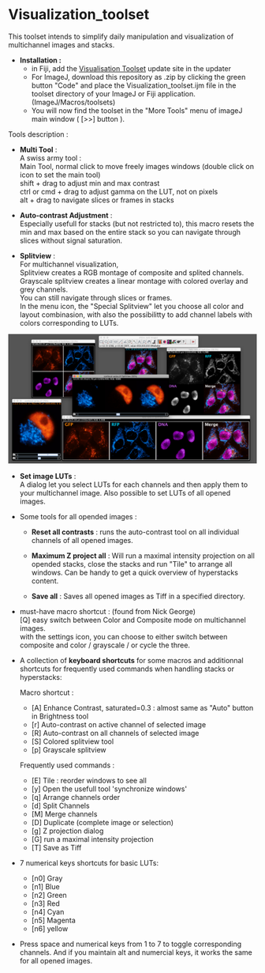 # Visualization_toolset

This toolset intends to simplify daily manipulation and visualization of multichannel images and stacks.

* __Installation :__
	- in Fiji, add the [Visualisation Toolset](https://sites.imagej.net/VisualizationToolset/) update site in the updater
	- For ImageJ, download this repository as .zip by clicking the green button "Code" and place the Visualization_toolset.ijm file in the toolset directory of your ImageJ or Fiji application. (ImageJ/Macros/toolsets)     
	- You will now find the toolset in the "More Tools" menu of imageJ main window ( [>>] button ).     

Tools description : 

* __Multi Tool__ :            
	A swiss army tool :      
	Main Tool, normal click to move freely images windows (double click on icon to set the main tool)      
	shift + drag to adjust min and max contrast      
	ctrl or cmd + drag to adjust gamma on the LUT, not on pixels      
	alt + drag to navigate slices or frames in stacks      

* __Auto-contrast Adjustment__ :      
	Especially usefull for stacks (but not restricted to), this macro resets the min and max based on the entire stack so you can navigate through slices without signal saturation. 

* __Splitview__ :      
	For multichannel visualization,      
	Splitview creates a RGB montage of composite and splited channels.      
	Grayscale splitview creates a linear montage with colored overlay and grey channels.      
	You can still navigate through slices or frames.      
	In the menu icon, the "Special Splitview" let you choose all color and layout combinasion, with also the possibilitty to add channel labels with colors corresponding to LUTs.

![image](https://github.com/kwolbachia/Visualization_toolset/blob/main/screenshots/Splitview.png)

* __Set image LUTs__ :      
	A dialog let you select LUTs for each channels and then apply them to your multichannel image. Also possible to set LUTs of all opened images.

* Some tools for all opended images :
	
	- __Reset all contrasts__ : runs the auto-contrast tool on all individual channels of all opened images.     
	
	- __Maximum Z project all__ : Will run a maximal intensity projection on all opended stacks, close the stacks and run "Tile" to arrange all windows.
	Can be handy to get a quick overview of hyperstacks content.
	
	- __Save all__ : Saves all opened images as Tiff in a specified directory.

* must-have macro shortcut : (found from Nick George)      
	[Q] easy switch between Color and Composite mode on multichannel images.     
	with the settings icon, you can choose to either switch between composite and color / grayscale / or cycle the three.

* A collection of __keyboard shortcuts__ for some macros and additionnal shortcuts for frequently used commands when handling stacks or hyperstacks: 

	Macro shortcut :
	- [A] Enhance Contrast, saturated=0.3 : almost same as "Auto" button in Brightness tool
	- [r] Auto-contrast on active channel of selected image
	- [R] Auto-contrast on all channels of selected image
	- [S] Colored splitview tool
	- [p] Grayscale splitview 

	Frequently used commands :

	- [E] Tile : reorder windows to see all
	- [y] Open the usefull tool 'synchronize windows'
	- [q] Arrange channels order
	- [d] Split Channels
	- [M] Merge channels
	- [D] Duplicate (complete image or selection)
	- [g] Z projection dialog 
	- [G] run a maximal intensity projection
	- [T] Save as Tiff

* 7 numerical keys shortcuts for basic LUTs:
	- [n0]  Gray
	- [n1]  Blue
	- [n2]  Green
	- [n3]  Red
	- [n4]  Cyan
	- [n5]  Magenta
	- [n6]  yellow
* Press space and numerical keys from 1 to 7 to toggle corresponding channels.
And if you maintain alt and numercial keys, it works the same for all opened images.


